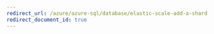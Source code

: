 ```yaml
---
redirect_url: /azure/azure-sql/database/elastic-scale-add-a-shard
redirect_document_id: true
---
```

